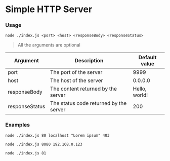 # Simple HTTP Server

### Usage

```shell
node ./index.js <port> <host> <responseBody> <responseStatus>
```

> All the arguments are optional

| Argument       | Description                            | Default value |
|----------------|----------------------------------------|---------------|
| port           | The port of the server                 | 9999          |
| host           | The host of the server                 | 0.0.0.0       |
| responseBody   | The content returned by the server     | Hello, world! |
| responseStatus | The status code returned by the server | 200           |

### Examples

```shell
node ./index.js 80 localhost "Lorem ipsum" 403

node ./index.js 8080 192.168.0.123

node ./index.js 81
```
